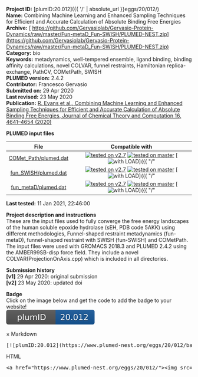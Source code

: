 **Project ID:** [plumID:20.012]({{ '/' | absolute_url }}eggs/20/012/)  
**Name:**  Combining Machine Learning and Enhanced Sampling Techniques for Efficient and Accurate Calculation of Absolute Binding Free Energies  
**Archive:** [ https://github.com/Gervasiolab/Gervasio-Protein-Dynamics/raw/master/Fun-metaD_Fun-SWISH/PLUMED-NEST.zip](https://github.com/Gervasiolab/Gervasio-Protein-Dynamics/raw/master/Fun-metaD_Fun-SWISH/PLUMED-NEST.zip)  
**Category:**  bio  
**Keywords:**  metadynamics, well-tempered ensemble, ligand binding, binding affinity calculations, novel COLVAR, funnel restraints, Hamiltonian replica-exchange, PathCV, COMetPath, SWISH  
**PLUMED version:**  2.4.2  
**Contributor:**  Francesco Gervasio  
**Submitted on:** 29 Apr 2020  
**Last revised:** 23 May 2020  
**Publication:** [R. Evans et al., Combining Machine Learning and Enhanced Sampling Techniques for Efficient and Accurate Calculation of Absolute Binding Free Energies, Journal of Chemical Theory and Computation 16, 4641–4654 (2020)](http://dx.doi.org/10.1021/acs.jctc.0c00075)  
  
**PLUMED input files**  
  
| File     | Compatible with |  
|:--------:|:--------:|  
| [COMet_Path/plumed.dat](./data/COMet_Path/plumed.dat.md) |  [![tested on v2.7](https://img.shields.io/badge/v2.7-failed-red.svg)](data/COMet_Path/plumed.dat.plumed.stderr) [![tested on master](https://img.shields.io/badge/master-failed-red.svg)](data/COMet_Path/plumed.dat.plumed_master.stderr) [![with LOAD](https://img.shields.io/badge/with-LOAD-yellow.svg)]({{ "/" | absolute_url }}badges) |  
| [fun_SWISH/plumed.dat](./data/fun_SWISH/plumed.dat.md) |  [![tested on v2.7](https://img.shields.io/badge/v2.7-failed-red.svg)](data/fun_SWISH/plumed.dat.plumed.stderr) [![tested on master](https://img.shields.io/badge/master-failed-red.svg)](data/fun_SWISH/plumed.dat.plumed_master.stderr) [![with LOAD](https://img.shields.io/badge/with-LOAD-yellow.svg)]({{ "/" | absolute_url }}badges) |  
| [fun_metaD/plumed.dat](./data/fun_metaD/plumed.dat.md) |  [![tested on v2.7](https://img.shields.io/badge/v2.7-failed-red.svg)](data/fun_metaD/plumed.dat.plumed.stderr) [![tested on master](https://img.shields.io/badge/master-failed-red.svg)](data/fun_metaD/plumed.dat.plumed_master.stderr) [![with LOAD](https://img.shields.io/badge/with-LOAD-yellow.svg)]({{ "/" | absolute_url }}badges) |  
  
**Last tested:**  11 Jan 2021, 22:46:00
  
**Project description and instructions**  
These are the input files used to fully converge the free energy landscapes of the human soluble epoxide hydrolase (sEH, PDB code 5AKK) using different methodologies, Funnel-shaped restraint metadynamics (fun-metaD), funnel-shaped restraint with SWISH (fun-SWISH) and COMetPath. The input files were used with GROMACS 2018.3 and PLUMED 2.4.2 using the AMBER99SB-disp force field. They include a novel COLVAR(ProjectionOnAxis.cpp) which is included in all directories. 

  
**Submission history**  
**[v1]** 29 Apr 2020: original submission  
**[v2]** 23 May 2020: updated doi  
  
**Badge**  
Click on the image below and get the code to add the badge to your website!  
<img src="./badge.svg" alt="plumeDnest:20.012" id="myBtn" class="badge">
<div id="myModal" class="modal">
  <div class="modal-content">
    <span class="close">&times;</span>
    Markdown<pre>[![plumID:20.012](https://www.plumed-nest.org/eggs/20/012/badge.svg)](https://www.plumed-nest.org/eggs/20/012/)</pre>
    HTML<pre>&lt;a href="https://www.plumed-nest.org/eggs/20/012/"&gt;&lt;img src="https://www.plumed-nest.org/eggs/20/012/badge.svg" alt="plumID:20.012"&gt;&lt;/a&gt;</pre>
  </div>
</div>
